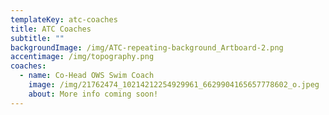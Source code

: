 ```yaml
---
templateKey: atc-coaches
title: ATC Coaches
subtitle: ""
backgroundImage: /img/ATC-repeating-background_Artboard-2.png
accentimage: /img/topography.png
coaches:
  - name: Co-Head OWS Swim Coach
    image: /img/21762474_10214212254929961_6629904165657778602_o.jpeg
    about: More info coming soon!
---
```

